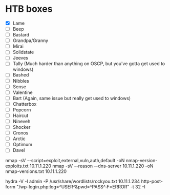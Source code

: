 # HTB boxes
- [x] Lame
- [ ] Beep
- [ ] Bastard
- [ ] Grandpa/Granny
- [ ] Mirai
- [ ] Solidstate
- [ ] Jeeves
- [ ] Tally (Much harder than anything on OSCP, but you've gotta get used to windows)
- [ ] Bashed
- [ ] Nibbles
- [ ] Sense
- [ ] Valentine
- [ ] Bart (Again, same issue but really get used to windows)
- [ ] Chatterbox
- [ ] Popcorn
- [ ] Haircut
- [ ] Nineveh
- [ ] Shocker
- [ ] Cronos
- [ ] Arctic
- [ ] Optimum
- [ ] Davel

nmap -sV --script=exploit,external,vuln,auth,default -oN nmap-version-exploits.txt 10.11.1.220
nmap -sV --reason --dns-server 10.11.1.220 -oN nmap-versions.txt 10.11.1.220

hydra -V -l admin -P /usr/share/wordlists/rockyou.txt 10.11.1.234 http-post-form "/wp-login.php:log=^USER^&pwd=^PASS^:F=ERROR" -t 32 -I
